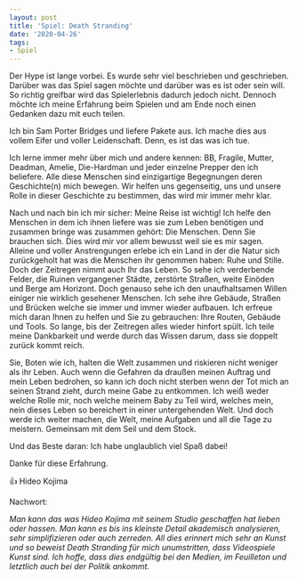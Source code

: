 ```yaml
---
layout: post
title: 'Spiel: Death Stranding'
date: '2020-04-26'
tags: 
- Spiel
---
```


Der Hype ist lange vorbei. Es wurde sehr viel beschrieben und geschrieben. Darüber was das Spiel sagen möchte und darüber was es ist oder sein will. So richtig greifbar wird das Spielerlebnis dadurch jedoch nicht. Dennoch möchte ich meine Erfahrung beim Spielen und am Ende noch einen Gedanken dazu mit euch teilen.


Ich bin Sam Porter Bridges und liefere Pakete aus. Ich mache dies aus vollem Eifer und  voller Leidenschaft. Denn, es ist das was ich tue. 

Ich lerne immer mehr über mich und andere kennen: BB, Fragile, Mutter, Deadman, Amelie, Die-Hardman und jeder einzelne Prepper den ich beliefere. Alle diese Menschen sind einzigartige Begegnungen deren Geschichte(n) mich bewegen. Wir helfen uns gegenseitig, uns und unsere Rolle in dieser Geschichte zu bestimmen, das wird mir immer mehr klar.

Nach und nach bin ich mir sicher: Meine Reise ist wichtig! Ich helfe den Menschen in dem ich ihnen liefere was sie zum Leben benötigen und zusammen bringe was zusammen gehört: Die Menschen. Denn Sie brauchen sich. Dies wird mir vor allem bewusst weil sie es mir sagen. Alleine und voller Anstrengungen erlebe ich ein Land in der die Natur sich zurückgeholt hat was die Menschen ihr genommen haben: Ruhe und Stille. Doch der Zeitregen nimmt auch Ihr das Leben. So sehe ich verderbende Felder, die Ruinen vergangener Städte, zerstörte Straßen, weite Einöden und Berge am Horizont. Doch genauso  sehe ich den unaufhaltsamen Willen einiger nie wirklich gesehener Menschen. Ich sehe ihre Gebäude, Straßen und Brücken welche sie immer und immer wieder aufbauen. Ich erfreue mich daran Ihnen zu helfen und Sie zu gebrauchen: Ihre Routen, Gebäude und Tools. So lange, bis der Zeitregen alles wieder hinfort spült. Ich teile meine Dankbarkeit und werde durch das Wissen darum, dass sie doppelt zurück kommt reich.

Sie,  Boten wie ich, halten die Welt zusammen und riskieren nicht weniger als ihr Leben. Auch wenn die Gefahren da draußen meinen Auftrag und mein Leben bedrohen, so kann ich doch nicht sterben wenn der Tot mich an seinen Strand zieht, durch meine Gabe zu entkommen. Ich weiß weder welche Rolle mir, noch welche meinem Baby zu Teil wird, welches mein, nein dieses Leben so bereichert in einer untergehenden Welt. Und doch werde ich weiter machen, die Welt, meine Aufgaben und all die Tage zu meistern. Gemeinsam mit dem Seil und dem Stock.

Und das Beste daran: Ich habe unglaublich viel Spaß dabei! 

Danke für diese Erfahrung. 

👍 Hideo Kojima

Nachwort:

*Man kann das was Hideo Kojima mit seinem Studio geschaffen hat lieben oder hassen. Man kann es bis ins kleinste Detail akademisch analysieren, sehr simplifizieren oder auch zerreden. All dies erinnert mich sehr an Kunst und so beweist Death Stranding für mich unumstritten, dass Videospiele Kunst sind. Ich hoffe, dass dies endgültig bei den Medien, im Feuilleton und letztlich auch bei der Politik ankommt.*

